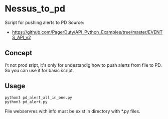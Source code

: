 # Nessus_to_pd
Script for pushing alerts to PD
Source:
* https://github.com/PagerDuty/API_Python_Examples/tree/master/EVENTS_API_v2

## Concept
I't not prod sript, it's only for undestandig how to push alerts from file to PD.
So you can use it for basic script.

## Usage
```
python3 pd_alert_all_in_one.py
python3 pd_alert.py
```

File webservres with info must be exist in directory with *.py files.
